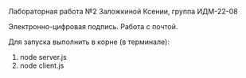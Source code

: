 Лабораторная работа №2 Заложкиной Ксении, группа ИДМ-22-08

Электронно-цифровая подпись. Работа с почтой.

Для запуска выполнить в корне (в терминале): 
1) node server.js
2) node client.js
